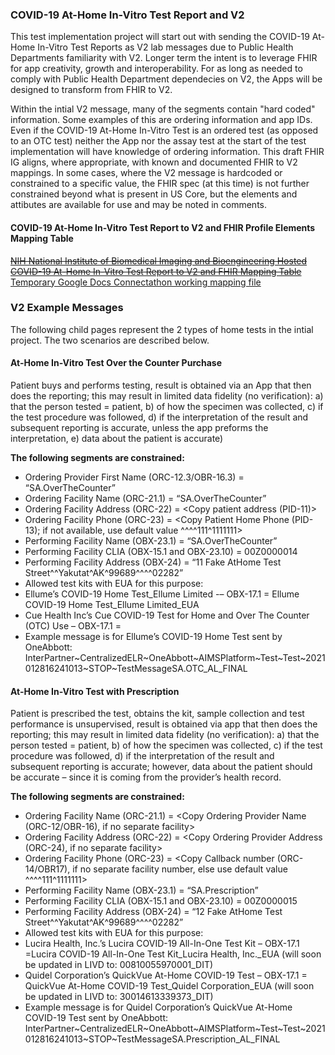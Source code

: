 ### COVID-19 At-Home In-Vitro Test Report and V2
This test implementation project will start out with sending the COVID-19 At-Home In-Vitro Test Reports as V2 lab messages due to Public Health Departments familiarity with V2. Longer term the intent is to leverage FHIR for app creativity, growth and interoperability. For as long as needed to comply with Public Health Department dependecies on V2, the Apps will be designed to transform from FHIR to V2.

Within the intial V2 message, many of the segments contain "hard coded" information. Some examples of this are ordering information and app IDs. Even if the COVID-19 At-Home In-Vitro Test is an ordered test (as opposed to an OTC test) neither the App nor the assay test at the start of the test implementation will have knowledge of ordering information. This draft FHIR IG aligns, where appropriate, with known and documented FHIR to V2 mappings. In some cases, where the V2 message is hardcoded or constrained to a specific value, the FHIR spec (at this time) is not further constrained beyond what is present in US Core, but the elements and attibutes are available for use and may be noted in comments.

#### COVID-19 At-Home In-Vitro Test Report to V2 and FHIR Profile Elements Mapping Table
~~[NIH National Institute of Biomedical Imaging and Bioengineering Hosted COVID-19 At-Home In-Vitro Test Report to V2 and FHIR Mapping Table](https://nibibdrupal8stg.prod.acquia-sites.com/node/123961)~~
[Temporary Google Docs Connectathon working mapping file](https://docs.google.com/spreadsheets/d/1d8kBi4tAFFR-lzyGtLIFQl9rjMv4bRTN/edit#gid=762662633)

### V2 Example Messages
The following child pages represent the 2 types of home tests in the intial project. The two scenarios are described below.

#### At-Home In-Vitro Test Over the Counter Purchase
Patient buys and performs testing, result is obtained via an App that then does the reporting; this may result in limited data fidelity (no verification): a) that the person tested = patient, b) of how the specimen was collected, c) if the test procedure was followed, d) if the interpretation of the result and subsequent reporting is accurate, unless the app preforms the interpretation, e) data about the patient is accurate)

**The following segments are constrained:**
* Ordering Provider First Name (ORC-12.3/OBR-16.3) = “SA.OverTheCounter”
* Ordering Facility Name (ORC-21.1) = “SA.OverTheCounter”
* Ordering Facility Address (ORC-22) = <Copy patient address (PID-11)> 
* Ordering Facility Phone (ORC-23) = <Copy Patient Home Phone (PID-13); if not available, use default value ^^^^111^1111111>
* Performing Facility Name (OBX-23.1) = “SA.OverTheCounter”
* Performing Facility CLIA (OBX-15.1 and OBX-23.10) = 00Z0000014
* Performing Facility Address (OBX-24) = “11 Fake AtHome Test Street^^Yakutat^AK^99689^^^^02282”
* Allowed test kits with EUA for this purpose:
* Ellume’s  COVID-19 Home Test_Ellume Limited -– OBX-17.1 = Ellume COVID-19 Home Test_Ellume Limited_EUA
* Cue Health Inc’s Cue COVID-19 Test for Home and Over The Counter (OTC) Use – OBX-17.1 = 
* Example message is for Ellume’s  COVID-19 Home Test sent by OneAbbott: InterPartner~CentralizedELR~OneAbbott~AIMSPlatform~Test~Test~2021012816241013~STOP~TestMessageSA.OTC_AL_FINAL

#### At-Home In-Vitro Test with Prescription
Patient is prescribed the test, obtains the kit, sample collection and test performance is unsupervised, result is obtained via app that then does the reporting; this may result in limited data fidelity (no verification): a) that the person tested = patient, b) of how the specimen was collected, c) if the test procedure was followed, d) if the interpretation of the result and subsequent reporting is accurate; however, data about the patient should be accurate – since it is coming from the provider’s health record.

**The following segments are constrained:**
* Ordering Facility Name (ORC-21.1) = <Copy Ordering Provider Name (ORC-12/OBR-16), if no separate facility>
* Ordering Facility Address (ORC-22) = <Copy Ordering Provider Address (ORC-24), if no separate facility>
* Ordering Facility Phone (ORC-23) = <Copy Callback number (ORC-14/OBR17), if no separate facility number, else use default value ^^^^111^1111111>
* Performing Facility Name (OBX-23.1) = “SA.Prescription”
* Performing Facility CLIA (OBX-15.1 and OBX-23.10) = 00Z0000015
* Performing Facility Address (OBX-24) = “12 Fake AtHome Test Street^^Yakutat^AK^99689^^^^02282”
* Allowed test kits with EUA for this purpose:
* Lucira Health, Inc.’s Lucira COVID-19 All-In-One Test Kit – OBX-17.1 =Lucira COVID-19 All-In-One Test Kit_Lucira Health, Inc._EUA (will soon be updated in LIVD to: 00810055970001_DIT)
* Quidel Corporation’s QuickVue At-Home COVID-19 Test – OBX-17.1 = QuickVue At-Home COVID-19 Test_Quidel Corporation_EUA (will soon be updated in LIVD to: 30014613339373_DIT)
* Example message is for Quidel Corporation’s QuickVue At-Home COVID-19 Test sent by OneAbbott: InterPartner~CentralizedELR~OneAbbott~AIMSPlatform~Test~Test~2021012816241013~STOP~TestMessageSA.Prescription_AL_FINAL